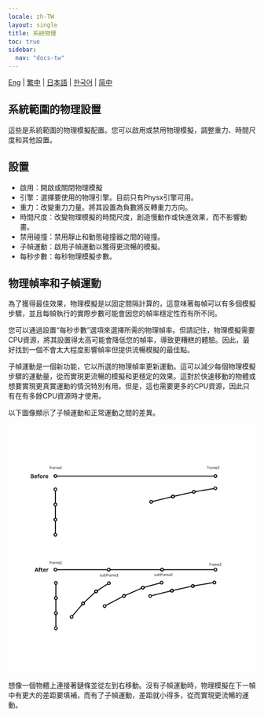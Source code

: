 ```yaml
---
locale: zh-TW
layout: single
title: 系統物理
toc: true
sidebar:
  nav: "docs-tw"
---
```

[Eng](/dancexr/features/system_physics) | [繁中](/tw/dancexr/features/system_physics) | [日本語](/jp/dancexr/features/system_physics) | [한국어](/kr/dancexr/features/system_physics) | [简中](/zh/dancexr/features/system_physics)

## 系統範圍的物理設置

這些是系統範圍的物理模擬配置。您可以啟用或禁用物理模擬，調整重力、時間尺度和其他設置。

## 設置

- 啟用：開啟或關閉物理模擬
- 引擎：選擇要使用的物理引擎。目前只有Physx引擎可用。
- 重力：改變重力力量。將其設置為負數將反轉重力方向。
- 時間尺度：改變物理模擬的時間尺度，創造慢動作或快進效果，而不影響動畫。
- 禁用碰撞：禁用靜止和動態碰撞器之間的碰撞。
- 子幀運動：啟用子幀運動以獲得更流暢的模擬。
- 每秒步數：每秒物理模擬步數。

## 物理幀率和子幀運動 <a id="subframe"></a>

為了獲得最佳效果，物理模擬是以固定間隔計算的，這意味著每幀可以有多個模擬步驟，並且每幀執行的實際步數可能會因您的幀率穩定性而有所不同。

您可以通過設置“每秒步數”選項來選擇所需的物理幀率。但請記住，物理模擬需要CPU資源，將其設置得太高可能會降低您的幀率，導致更糟糕的體驗。因此，最好找到一個不會太大程度影響幀率但提供流暢模擬的最佳點。

子幀運動是一個新功能，它以所選的物理幀率更新運動。這可以減少每個物理模擬步驟的運動量，從而實現更流暢的模擬和更穩定的效果。這對於快速移動的物體或想要實現更真實運動的情況特別有用。但是，這也需要更多的CPU資源，因此只有在有多餘CPU資源時才使用。

以下圖像顯示了子幀運動和正常運動之間的差異。

![子幀演示](/images/subframe640.png)

想像一個物體上連接著鏈條並從左到右移動。沒有子幀運動時，物理模擬在下一幀中有更大的差距要填補，而有了子幀運動，差距就小得多，從而實現更流暢的運動。